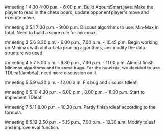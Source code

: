 #meeting 1
4.30 4:00 p.m. - 6:00 p.m.
Build AqoursSmart.java:
Make the player to read in the chess board, update opponent player's move and execute move.

#meeting 2
5.1 7:30 p.m. - 9:00 p.m.
Discuss algorithms to use:
Min-Max in total.
Need to build a score rule for min-max.

#meeting 3
5.6 3.30 p.m. - 6.00 p.m., 7.00 p.m. - 10.45 p.m.
Begin working on Minimax with alpha-beta pruning algorithms,
and modify the data structure we used.

#meeting 4
5.7 5.00 p.m. - 6.30 p.m., 7.30 p.m. - 11.00 p.m.
Almost finish Minimax algorithms and fix some bugs.
For the heuristic, we decided to use TDLeaf(lambda), need more discussion on it.

#meeting 5
5.9 6.30 p.m. - 12.00 a.m.
Fix bug and discuss tdleaf.

#meeting 6
5.10 4.30 p.m. - 6.00 p.m., 8.00 p.m. - 11.00 p.m.
Start to implement TDleaf.

#meeting 7
5.11 8.00 p.m. - 10.30 p.m.
Partly finish tdleaf according to the formula.

#meeting 8
5.12 2.50 p.m. - 5.15 p.m., 7.00 p.m. - 12.30 a.m.
Modify tdleaf and improve eval function.
